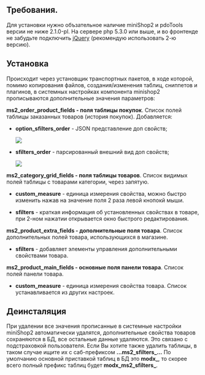 ## Требования.

Для установки нужно объзательное наличие miniShop2 и pdoTools версии не ниже
2.1.0-pl. На сервере php 5.3.0 или выше, и во фронтенде не забудьте подключить
[jQuery](https://jquery.com/) (рекомендую использовать 2-ю версию).

## Установка

Происходит через установщик транспортных пакетов, в ходе которой, помимо
копирования файлов, создания/изменения таблиц, сниппетов и плагинов, в системных
настройках компонента minishop2 прописываются дополнительные значения
параметров:

**ms2_order_product_fields - поля таблицы покупок**. Список полей таблицы
заказанных товаров (история покупок). Добавляется:

* **option_sfilters_order** - JSON представление доп свойств;

	<!-- установка_01.png -->
	[![](http://file.modx.pro/files/8/5/3/85333575318f1fb2e7fe2881eb25559as.jpg)](http://file.modx.pro/files/8/5/3/85333575318f1fb2e7fe2881eb25559a.png)

* **sfilters_order** - парсированный внешний вид доп свойств;

	<!-- установка_02.png -->
	[![](http://file.modx.pro/files/8/5/3/85333575318f1fb2e7fe2881eb25559as.jpg)](http://file.modx.pro/files/8/5/3/85333575318f1fb2e7fe2881eb25559a.png)

**ms2_category_grid_fields - поля таблицы товаров**. Список видимых полей
таблицы с товарами категории, через запятую.

* **custom_measure** - единица измерения свойства, можно быстро изменить нажав на
	значение поля 2 раза левой кнопокй мыши.

* **sfilters** - краткая информация об установленных свойствах в товаре, при 2-ном
	нажатии открывается окно быстрого редактирования.

	<!-- установка_03 - 4 .png нужно скомбинировать одну из 2-х картинок-->

**ms2_product_extra_fields - дополнительные поля товара**. Список дополнительных
полей товара, использующихся в магазине.

* **sfilters** - добавляет элементы управления дополнительными свойствами товара.
	<!-- установка_05.png -->

**ms2_product_main_fields - основные поля панели товара**. Список полей панели товара.

* **custom_measure** - единица измерения свойства товара. Список устанавливается
из других настроек.
	<!-- установка_06.png -->


## Деинсталяция

При удалении все значения прописанные в системные настройки miniShop2
автоматически удалятся, дополнительные свойства товаров сохраняются в БД, все
остальные данные удаляются. Это связано с подстраховкой пользователя. Если Вы
хотите также удалить таблицы, в таком случае ищите их с саб-префиксом
**...ms2_sfilters_...** По умолчанию основной приставкой таблиц в БД это
**modx_**, то скорее всего полный префикс таблиц будет **modx_ms2_sfilters_**.
